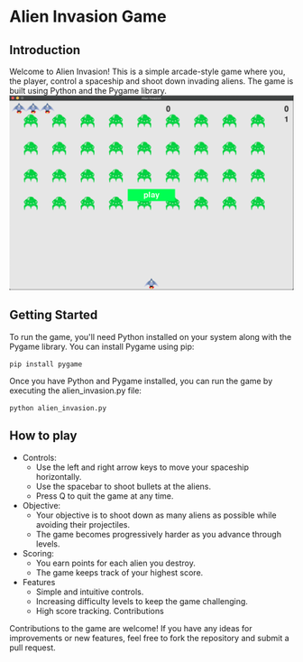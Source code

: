 # Alien Invasion Game

## Introduction

Welcome to Alien Invasion! This is a simple arcade-style game where you, the player, control a spaceship and shoot down invading aliens. The game is built using Python and the Pygame library.
![Gameplay Screenshot](images/screen.png)
## Getting Started

To run the game, you'll need Python installed on your system along with the Pygame library. You can install Pygame using pip:

```
pip install pygame
```
Once you have Python and Pygame installed, you can run the game by executing the alien_invasion.py file:

```
python alien_invasion.py
```
## How to play
- Controls:
  - Use the left and right arrow keys to move your spaceship horizontally.
  - Use the spacebar to shoot bullets at the aliens.
  - Press Q to quit the game at any time.
- Objective:
  - Your objective is to shoot down as many aliens as possible while avoiding their projectiles.
  - The game becomes progressively harder as you advance through levels.
- Scoring:
  - You earn points for each alien you destroy.
  - The game keeps track of your highest score.
- Features
  - Simple and intuitive controls.
  - Increasing difficulty levels to keep the game challenging.
  - High score tracking.
Contributions

Contributions to the game are welcome! If you have any ideas for improvements or new features, feel free to fork the repository and submit a pull request.
